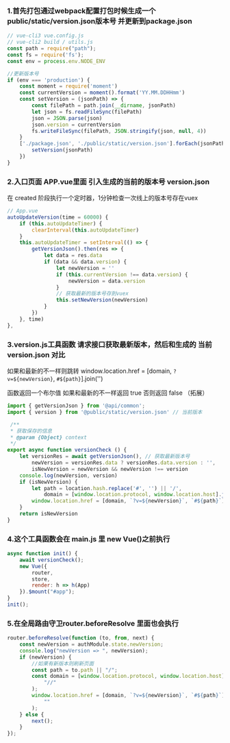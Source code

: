 ### 1.首先打包通过webpack配置打包时候生成一个public/static/version.json版本号 并更新到package.json

```javascript
// vue-cli3 vue.config.js
// vue-cli2 build / utils.js
const path = require("path");
const fs = require('fs');
const env = process.env.NODE_ENV

//更新版本号
if (env === 'production') {
    const moment = require('moment')
    const currentVersion = moment().format('YY.MM.DDHHmm')
    const setVersion = (jsonPath) => {
        const filePath = path.join(__dirname, jsonPath)
        let json = fs.readFileSync(filePath)
        json = JSON.parse(json)
        json.version = currentVersion
        fs.writeFileSync(filePath, JSON.stringify(json, null, 4))
    }
    ['./package.json', './public/static/version.json'].forEach(jsonPath => {
        setVersion(jsonPath)
    })
}
```



### 2.入口页面 APP.vue里面 引入生成的当前的版本号 version.json

在 created 阶段执行一个定时器，1分钟检查一次线上的版本号存在vuex

```javascript
// App.vue
autoUpdateVersion(time = 60000) {
    if (this.autoUpdateTimer) {
        clearInterval(this.autoUpdateTimer)
    }
    this.autoUpdateTimer = setInterval(() => {
        getVersionJson().then(res => {
            let data = res.data
            if (data && data.version) {
                let newVersion = ''
                if (this.currentVersion !== data.version) {
                    newVersion = data.version
                }
                // 获取最新的版本号存到vuex
                this.setNewVersion(newVersion)
            }
        })
    }, time)
},
```

### 3.version.js工具函数  请求接口获取最新版本，然后和生成的 当前 version.json 对比    

如果和最新的不一样则跳转 window.location.href = [domain, `?v=${newVersion}`, `#${path}`].join('')

函数返回一个布尔值 如果和最新的不一样返回 true 否则返回 false （拓展）

```javascript
import { getVersionJson } from '@api/common';
import { version } from '@public/static/version.json' // 当前版本

 /**
 * 获取保存的信息
 * @param {Object} context
 */
export async function versionCheck () {
    let versionRes = await getVersionJson(), // 获取最新版本号
        newVersion = versionRes.data ? versionRes.data.version : '',
        isNewVersion = newVersion && newVersion !== version
    console.log(newVersion, version)
    if (isNewVersion) {
        let path = location.hash.replace('#', '') || '/',
            domain = [window.location.protocol, window.location.host].join('//')
        window.location.href = [domain, `?v=${newVersion}`, `#${path}`].join('')
    }
    return isNewVersion
}
```



### 4.这个工具函数会在 main.js 里 new Vue()之前执行

```javascript
async function init() {
    await versionCheck();
    new Vue({
        router,
        store,
        render: h => h(App)
    }).$mount("#app");
}
init();
```



### 5.在全局路由守卫router.beforeResolve 里面也会执行

```javascript
router.beforeResolve(function (to, from, next) {
    const newVersion = authModule.state.newVersion;
    console.log("newVersion => ", newVersion);
    if (newVersion) {
        //如果有新版本则刷新页面
        const path = to.path || "/";
        const domain = [window.location.protocol, window.location.host].join(
            "//"
        );
        window.location.href = [domain, `?v=${newVersion}`, `#${path}`].join(
            ""
        );
    } else {
        next();
    }
});
```


